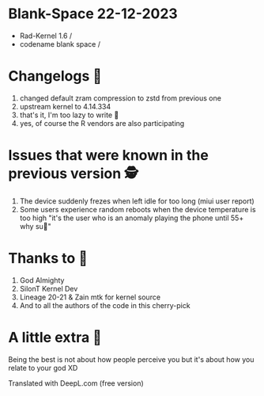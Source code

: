 # Blank-Space 22-12-2023
- Rad-Kernel 1.6 /
- codename blank space /

# Changelogs 👾
1. changed default zram compression to zstd from previous one 
2. upstream kernel to 4.14.334
3. that's it, I'm too lazy to write 🦫
4. yes, of course the R vendors are also participating

# Issues that were known in the previous version 🕵️
1. The device suddenly frezes when left idle for too long (miui user report)
2. Some users experience random reboots when the device temperature is too high "it's the user who is an anomaly playing the phone until 55+ why su🗿"

# Thanks to 🙇
1. God Almighty
2. SilonT Kernel Dev
3. Lineage 20-21 & Zain mtk for kernel source
4. And to all the authors of the code in this cherry-pick

# A little extra 🥶
Being the best is not about how people perceive you but it's about how you relate to your god XD

Translated with DeepL.com (free version)
